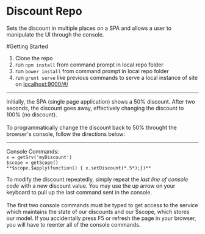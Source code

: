 # Discount Repo
Sets the discount in multiple places on a SPA and allows a user to manipulate the UI through the console.

#Getting Started
1) Clone the repo<br>
2) run <code>npm install</code> from command prompt in local repo folder<br>
3) run <code>bower install</code> from command prompt in local repo folder<br>
4) run <code>grunt serve</code> like previous commands to serve a local instance of site on [localhost:9000/#/](http://localhost:9000/#/)<br>
<hr>
Initially, the SPA (single page application) shows a 50% discount.  After two seconds, the discount goes away, effectively changing the discount to 100% (no discount).  <br><br>
To programmatically change the discount back to 50% throught the browser's console, follow the directions below:<br>
<hr>
Console Commands:<br>
<code>x = getSrv('myDiscount')</code><br>
<code>$scope = getScope()</code><br>
<code>**$scope.$apply(function() { x.setDiscount(*.5*);})**</code>

To modify the discount repeatedly, simply repeat the *last line of console code* with a new discount value.  You may use the up arrow on your keyboard to pull up the last command sent in the console.  
<br>
The first two console commands must be typed to get access to the service which maintains the state of our discounts and our $scope, which stores our model.  If you accidentally press F5 or refresh the page in your browser, you will have to reenter all of the console commands.
